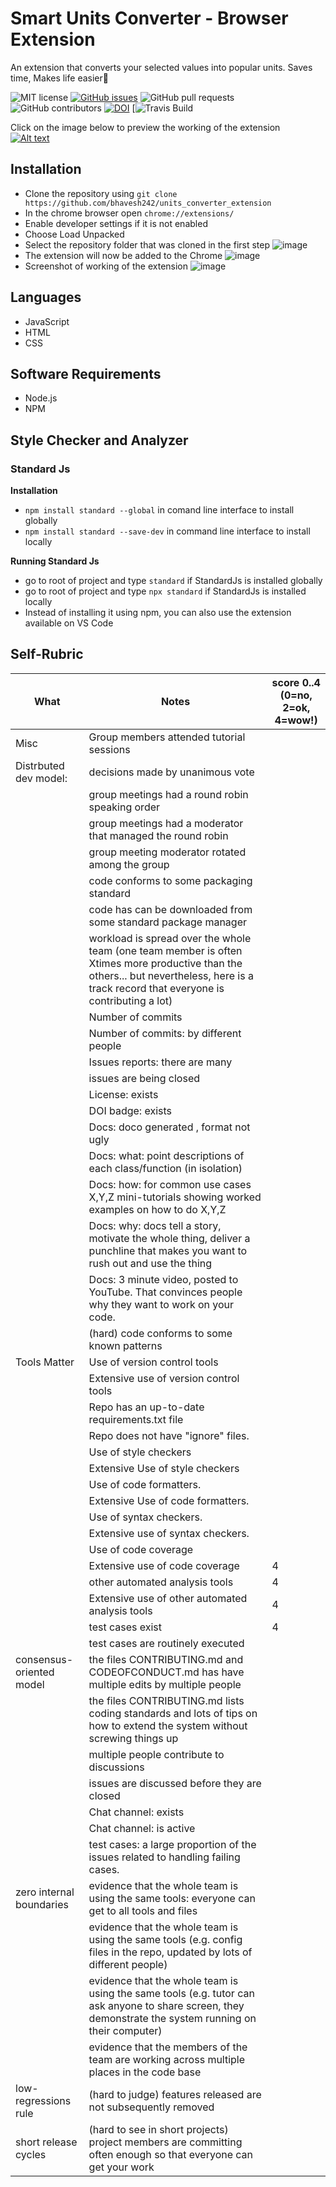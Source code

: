 # Smart Units Converter - Browser Extension

An extension that converts your selected values into popular units. Saves time, Makes life easier:dancer:

![MIT license](https://img.shields.io/badge/License-MIT-green.svg)
[![GitHub issues](https://img.shields.io/github/issues/bhavesh242/units_converter_extension)](https://github.com/bhavesh242/units_converter_extension)
![GitHub pull requests](https://img.shields.io/github/issues-pr/bhavesh242/units_converter_extension)
![GitHub contributors](https://img.shields.io/github/contributors/bhavesh242/units_converter_extension)
[![DOI](https://zenodo.org/badge/294249129.svg)](https://zenodo.org/badge/latestdoi/294249129)
[![Travis Build](https://travis-ci.org/bhavesh242/units_converter_extension.svg?branch=master)

Click on the image below to preview the working of the extension<br/>
[![Alt text](https://i.ytimg.com/vi/W4USPH2sBJw/hqdefault.jpg)](https://www.youtube.com/watch?v=W4USPH2sBJw&ab_channel=BhaveshAgrawal)

## Installation 

- Clone the repository using ```git clone https://github.com/bhavesh242/units_converter_extension```
- In the chrome browser open ```chrome://extensions/```
- Enable developer settings if it is not enabled
- Choose Load Unpacked
- Select the repository folder that was cloned in the first step
![image](https://github.com/bhavesh242/units_converter_extension/blob/master/assets/Images/load%20unpacked.PNG)
- The extension will now be added to the Chrome
![image](https://github.com/bhavesh242/units_converter_extension/blob/master/assets/Images/Uploaded.PNG)
- Screenshot of working of the extension
![image](https://github.com/bhavesh242/units_converter_extension/blob/master/assets/Images/Example.PNG)

## Languages
- JavaScript
- HTML 
- CSS
## Software Requirements
- Node.js 
- NPM
## Style Checker and Analyzer
### Standard Js 
<b>Installation</b>
- `npm install standard --global` in comand line interface to install globally
- `npm install standard --save-dev` in command line interface to install locally 

 <b>Running Standard Js</b> 
 - go to root of project and type `standard` if StandardJs is installed globally
 - go to root of project and type `npx standard` if StandardJs is installed locally 
 - Instead of installing it using npm, you can also use the extension available on VS Code
 
 ## Self-Rubric
|What | Notes|score 0..4<br>(0=no, 2=ok, 4=wow!)|
|-----|------|------|
|Misc | Group members attended tutorial sessions||
|Distrbuted dev model: | decisions made by unanimous vote||
|| group meetings had a round robin speaking order||
|| group meetings had a moderator that managed the round robin||
|| group meeting moderator rotated among  the group||
|| code conforms to some packaging standard||
|| code has can be downloaded from some standard package manager||
| |workload is spread over the whole team (one team member is often Xtimes more productive than the others... but nevertheless, here is a track record that everyone is contributing a lot)||
|| Number of commits||
|| Number of commits: by different people||
|| Issues reports: there are many||
||  issues are being  closed||
|| License: exists||
|| DOI badge: exists ||
||Docs: doco generated , format not ugly ||
||Docs: what: point descriptions of each class/function (in isolation) ||
||Docs: how: for common use cases X,Y,Z mini-tutorials showing worked examples on how to do X,Y,Z||
||Docs: why: docs tell a story, motivate the whole thing, deliver a punchline that makes you want to rush out and use the thing||
||Docs: 3 minute video, posted to YouTube. That convinces people why they want to work on your code.||
|| (hard) code conforms to some known patterns ||
|Tools Matter| Use of version control tools||
|| Extensive use of version control tools ||
|| Repo has an up-to-date requirements.txt file||
|| Repo does not have "ignore" files.||
||Use of  style checkers ||
||Extensive Use of  style checkers ||
|| Use of code  formatters. ||
|| Extensive Use of code  formatters. ||
|| Use of syntax checkers. ||
|| Extensive use of syntax checkers. ||
|| Use of code coverage ||
|| Extensive use of code coverage |4|
|| other automated analysis tools|4|
|| Extensive use of  other automated analysis tools|4|
|| test cases exist|4|
|| test cases are routinely executed||
| consensus-oriented model| the files CONTRIBUTING.md and CODEOFCONDUCT.md has have multiple edits by multiple people||
| | the files CONTRIBUTING.md lists coding standards and lots of tips on how to extend the system without screwing things up||
| | multiple people contribute to discussions||
|| issues are discussed before they are closed||
|| Chat channel: exists||
|| Chat channel: is active ||
|| test cases: a large proportion of the issues related to handling failing cases.||
| zero internal boundaries | evidence that the whole team is using the same tools: everyone can get to all tools and files||
| | evidence that the whole team is using the same tools (e.g. config files in the repo, updated by lots of different people)||
| | evidence that the whole team is using the same tools (e.g. tutor can ask anyone to share screen, they demonstrate the system running on their computer)||
| | evidence that the members of the team are working across multiple places in the code base||
| low-regressions rule | (hard to judge) features released are not subsequently removed||
|short release cycles | (hard to see in short projects) project members are committing often enough so that everyone can get your work||

